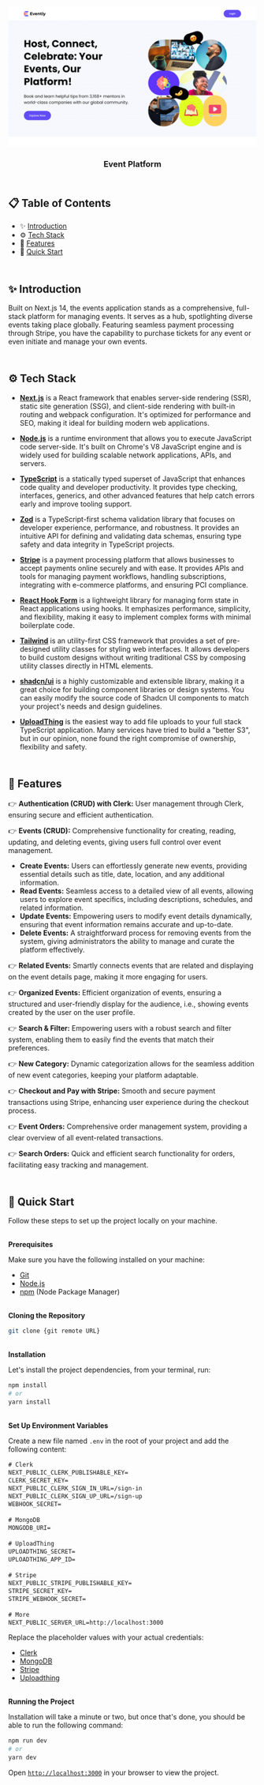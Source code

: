 <div align="center">
    <a href="https://evently-fv.vercel.app" target="_blank">
      <img src="public/design/preview.png" alt="Project Banner">
    </a>
  <h3 align="center">Event Platform</h3>
</div>

## <br /> 📋 <a name="table">Table of Contents</a>

- ✨ [Introduction](#introduction)
- ⚙️ [Tech Stack](#tech-stack)
- 📝 [Features](#features)
- 🚀 [Quick Start](#quick-start)

## <br /> <a name="introduction">✨ Introduction</a>

Built on Next.js 14, the events application stands as a comprehensive, full-stack platform for managing events. It serves as a hub, spotlighting diverse events taking place globally. Featuring seamless payment processing through Stripe, you have the capability to purchase tickets for any event or even initiate and manage your own events.

## <br /> <a name="tech-stack">⚙️ Tech Stack</a>

- [**Next.js**](https://nextjs.org/docs) is a React framework that enables server-side rendering (SSR), static site generation (SSG), and client-side rendering with built-in routing and webpack configuration. It's optimized for performance and SEO, making it ideal for building modern web applications.

- [**Node.js**](https://nodejs.org/en/learn/getting-started/introduction-to-nodejs) is a runtime environment that allows you to execute JavaScript code server-side. It's built on Chrome's V8 JavaScript engine and is widely used for building scalable network applications, APIs, and servers.

- [**TypeScript**](https://www.typescriptlang.org/docs/) is a statically typed superset of JavaScript that enhances code quality and developer productivity. It provides type checking, interfaces, generics, and other advanced features that help catch errors early and improve tooling support.

- [**Zod**](https://zod.dev/) is a TypeScript-first schema validation library that focuses on developer experience, performance, and robustness. It provides an intuitive API for defining and validating data schemas, ensuring type safety and data integrity in TypeScript projects.

- [**Stripe**](https://docs.stripe.com/) is a payment processing platform that allows businesses to accept payments online securely and with ease. It provides APIs and tools for managing payment workflows, handling subscriptions, integrating with e-commerce platforms, and ensuring PCI compliance.

- [**React Hook Form**](https://react-hook-form.com/) is a lightweight library for managing form state in React applications using hooks. It emphasizes performance, simplicity, and flexibility, making it easy to implement complex forms with minimal boilerplate code.

- [**Tailwind**](https://v2.tailwindcss.com/docs) is an utility-first CSS framework that provides a set of pre-designed utility classes for styling web interfaces. It allows developers to build custom designs without writing traditional CSS by composing utility classes directly in HTML elements.

- [**shadcn/ui**](https://ui.shadcn.com/docs) is a highly customizable and extensible library, making it a great choice for building component libraries or design systems. You can easily modify the source code of Shadcn UI components to match your project's needs and design guidelines.

- [**UploadThing**](https://docs.uploadthing.com/) is the easiest way to add file uploads to your full stack TypeScript application. Many services have tried to build a "better S3", but in our opinion, none found the right compromise of ownership, flexibility and safety.

## <br/> <a name="features">📝 Features</a>

👉 **Authentication (CRUD) with Clerk:** User management through Clerk, ensuring secure and efficient authentication.

👉 **Events (CRUD):** Comprehensive functionality for creating, reading, updating, and deleting events, giving users full control over event management.

- **Create Events:** Users can effortlessly generate new events, providing essential details such as title, date, location, and any additional information.
- **Read Events:** Seamless access to a detailed view of all events, allowing users to explore event specifics, including descriptions, schedules, and related information.
- **Update Events:** Empowering users to modify event details dynamically, ensuring that event information remains accurate and up-to-date.
- **Delete Events:** A straightforward process for removing events from the system, giving administrators the ability to manage and curate the platform effectively.

👉 **Related Events:** Smartly connects events that are related and displaying on the event details page, making it more engaging for users.

👉 **Organized Events:** Efficient organization of events, ensuring a structured and user-friendly display for the audience, i.e., showing events created by the user on the user profile.

👉 **Search & Filter:** Empowering users with a robust search and filter system, enabling them to easily find the events that match their preferences.

👉 **New Category:** Dynamic categorization allows for the seamless addition of new event categories, keeping your platform adaptable.

👉 **Checkout and Pay with Stripe:** Smooth and secure payment transactions using Stripe, enhancing user experience during the checkout process.

👉 **Event Orders:** Comprehensive order management system, providing a clear overview of all event-related transactions.

👉 **Search Orders:** Quick and efficient search functionality for orders, facilitating easy tracking and management.

## <br /> <a name="quick-start">🚀 Quick Start</a>

Follow these steps to set up the project locally on your machine.

<br/>**Prerequisites**

Make sure you have the following installed on your machine:

- [Git](https://git-scm.com/)
- [Node.js](https://nodejs.org/en)
- [npm](https://www.npmjs.com/) (Node Package Manager)

<br/>**Cloning the Repository**

```bash
git clone {git remote URL}
```

<br/>**Installation**

Let's install the project dependencies, from your terminal, run:

```bash
npm install
# or
yarn install
```

<br/>**Set Up Environment Variables**

Create a new file named `.env` in the root of your project and add the following content:

```env
# Clerk
NEXT_PUBLIC_CLERK_PUBLISHABLE_KEY=
CLERK_SECRET_KEY=
NEXT_PUBLIC_CLERK_SIGN_IN_URL=/sign-in
NEXT_PUBLIC_CLERK_SIGN_UP_URL=/sign-up
WEBHOOK_SECRET=

# MongoDB
MONGODB_URI=

# UploadThing
UPLOADTHING_SECRET=
UPLOADTHING_APP_ID=

# Stripe
NEXT_PUBLIC_STRIPE_PUBLISHABLE_KEY=
STRIPE_SECRET_KEY=
STRIPE_WEBHOOK_SECRET=

# More
NEXT_PUBLIC_SERVER_URL=http://localhost:3000
```

Replace the placeholder values with your actual credentials:

- [Clerk](https://dashboard.clerk.com)
- [MongoDB](https://cloud.mongodb.com)
- [Stripe](https://dashboard.stripe.com)
- [Uploadthing](https://uploadthing.com/dashboard)

<br/>**Running the Project**

Installation will take a minute or two, but once that's done, you should be able to run the following command:

```bash
npm run dev
# or
yarn dev
```

Open [`http://localhost:3000`](http://localhost:3000) in your browser to view the project.
